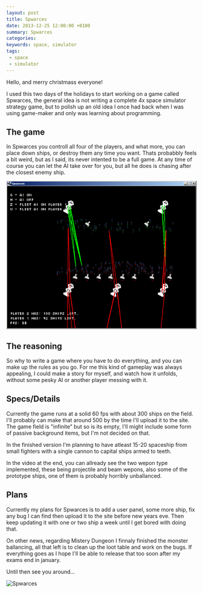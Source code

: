 ```yaml
---
layout: post
title: Spwarces
date: 2013-12-25 12:00:00 +0100
summary: Spwarces
categories:
keywords: space, simulator
tags:
 - space
 - simulator
---
```


Hello, and merry christmass everyone!

I used this two days of the holidays to start working on a game called Spwarces, the general idea is not writing a complete 4x space simulator strategy game, but to polish up an old idea I once had back when I was using game-maker and only was learning about programming.

## The game

In Spwarces you controll all four of the players, and what more, you can place down ships, or destroy them any time you want. Thats probabbly feels a bit weird, but as I said, its never intented to be a full game. At any time of course you can let the AI take over for you, but all he does is chasing after the closest enemy ship.

![Spwarces](/assets/img/2013-12-25-spwarces/spwarces.png)

## The reasoning

So why to write a game where you have to do everything, and you can make up the rules as you go. For me this kind of gameplay was always appealing, I could make a story for myself, and watch how it unfolds, without some pesky AI or another player messing with it.

## Specs/Details

Currently the game runs at a solid 60 fps with about 300 ships on the field. I'll probably can make that around 500 by the time I'll upload it to the site. The game field is "infinite" but so is its empty, I'll might include some form of passive background items, but I'm not decided on that.

In the finished version I'm planning to have atleast 15-20 spaceship from small fighters with a single cannon to capital ships armed to teeth.

In the video at the end, you can allready see the two wepon type implemented, these being projectile and beam wepons, also some of the prototype ships, one of them is probably horribly unballanced.

## Plans

Currently my plans for Spwarces is to add a user panel, some more ship, fix any bug I can find then upload it to the site before new years eve. Then keep updating it with one or two ship a week until I get bored with doing that.

On other news, regarding Mistery Dungeon I finnaly finished the monster ballancing, all that left is to clean up the loot table and work on the bugs. If everything goes as I hope I'll be able to release that too soon after my exams end in january.

Until then see you around...

![Spwarces](https://youtu.be/AQJ3ZwdTY18)
